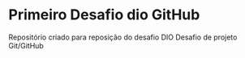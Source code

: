 # Primeiro Desafio dio GitHub
Repositório criado para reposição do desafio DIO
Desafio de projeto Git/GitHub
